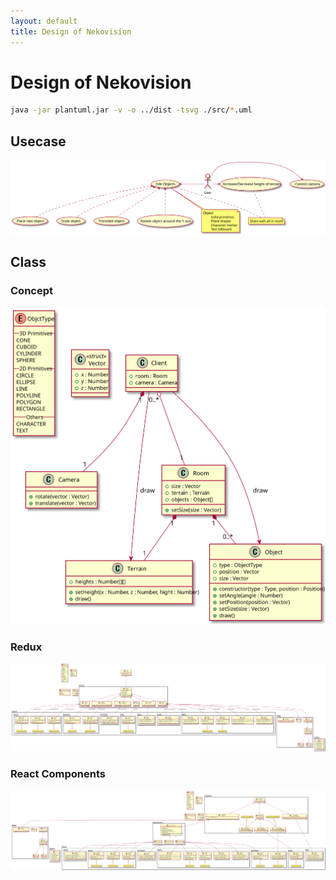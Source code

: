 ```yaml
---
layout: default
title: Design of Nekovision
---
```


# Design of Nekovision

```sh
java -jar plantuml.jar -v -o ../dist -tsvg ./src/*.uml
```

## Usecase
![Usecase](dist/usecase.svg)

## Class

### Concept
![Class1](dist/class1.svg)

### Redux
![Class Redux](dist/class-redux.svg)

### React Components
![Class Components](dist/class-components.svg)
